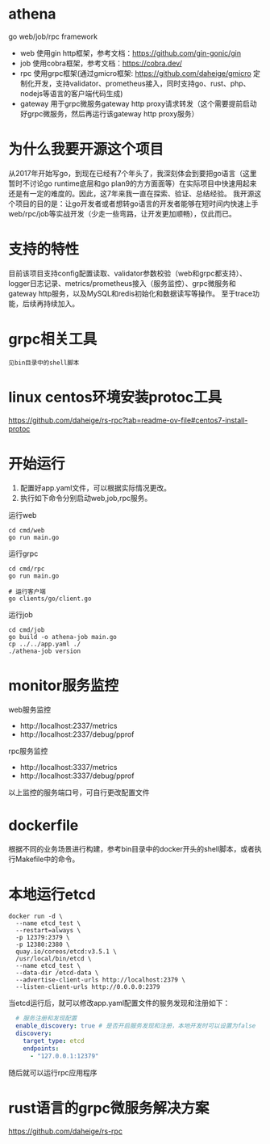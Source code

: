 # athena
go web/job/rpc framework
- web 使用gin http框架，参考文档：https://github.com/gin-gonic/gin
- job 使用cobra框架，参考文档：https://cobra.dev/
- rpc 使用grpc框架(通过gmicro框架: https://github.com/daheige/gmicro 定制化开发，支持validator、prometheus接入，同时支持go、rust、php、nodejs等语言的客户端代码生成)
- gateway 用于grpc微服务gateway http proxy请求转发（这个需要提前启动好grpc微服务，然后再运行该gateway http proxy服务）

# 为什么我要开源这个项目
从2017年开始写go，到现在已经有7个年头了，我深刻体会到要把go语言（这里暂时不讨论go runtime底层和go plan9的方方面面等）在实际项目中快速用起来还是有一定的难度的。因此，这7年来我一直在探索、验证、总结经验。
我开源这个项目的目的是：让go开发者或者想转go语言的开发者能够在短时间内快速上手web/rpc/job等实战开发（少走一些弯路，让开发更加顺畅），仅此而已。

# 支持的特性
目前该项目支持config配置读取、validator参数校验（web和grpc都支持）、logger日志记录、metrics/prometheus接入（服务监控）、grpc微服务和gateway http服务，以及MySQL和redis初始化和数据读写等操作。
至于trace功能，后续再持续加入。

# grpc相关工具
    见bin目录中的shell脚本

# linux centos环境安装protoc工具
https://github.com/daheige/rs-rpc?tab=readme-ov-file#centos7-install-protoc

# 开始运行
1. 配置好app.yaml文件，可以根据实际情况更改。
2. 执行如下命令分别启动web,job,rpc服务。

运行web
```shell
cd cmd/web
go run main.go
```

运行grpc
```shell
cd cmd/rpc
go run main.go

# 运行客户端
go clients/go/client.go
```

运行job
```shell
cd cmd/job
go build -o athena-job main.go
cp ../../app.yaml ./
./athena-job version
```

# monitor服务监控
web服务监控
- http://localhost:2337/metrics
- http://localhost:2337/debug/pprof

rpc服务监控
- http://localhost:3337/metrics
- http://localhost:3337/debug/pprof

以上监控的服务端口号，可自行更改配置文件

# dockerfile
根据不同的业务场景进行构建，参考bin目录中的docker开头的shell脚本，或者执行Makefile中的命令。

# 本地运行etcd
```shell
docker run -d \
  --name etcd_test \
  --restart=always \
  -p 12379:2379 \
  -p 12380:2380 \
  quay.io/coreos/etcd:v3.5.1 \
  /usr/local/bin/etcd \
  --name etcd_test \
  --data-dir /etcd-data \
  --advertise-client-urls http://localhost:2379 \
  --listen-client-urls http://0.0.0.0:2379
```
当etcd运行后，就可以修改app.yaml配置文件的服务发现和注册如下：
```yaml
  # 服务注册和发现配置
  enable_discovery: true # 是否开启服务发现和注册，本地开发时可以设置为false
  discovery:
    target_type: etcd
    endpoints:
      - "127.0.0.1:12379"
```
随后就可以运行rpc应用程序

# rust语言的grpc微服务解决方案
https://github.com/daheige/rs-rpc
